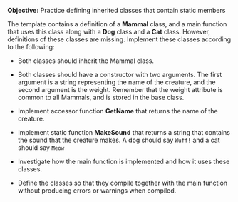 **Objective:** Practice defining inherited classes that contain static
members

The template contains a definition of a **Mammal** class, and a main function
that uses this class along with a **Dog** class and a **Cat** class.
However, definitions of these classes are missing. Implement these classes
according to the following:

* Both classes should inherit the Mammal class.

* Both classes should have a constructor with two arguments. The first
    argument is a string representing the name of the creature, and the second
    argument is the weight. Remember that the weight attribute is common to all
    Mammals, and is stored in the base class.

* Implement accessor function **GetName** that returns the name of the
    creature.

* Implement static function **MakeSound** that returns a string that
    contains the sound that the creature makes. A dog should say `Wuff!`
    and a cat should say `Meow`

* Investigate how the main function is implemented and how it uses
    these classes.
* Define the classes so that they compile together with the main function
    without producing errors or warnings when compiled.

